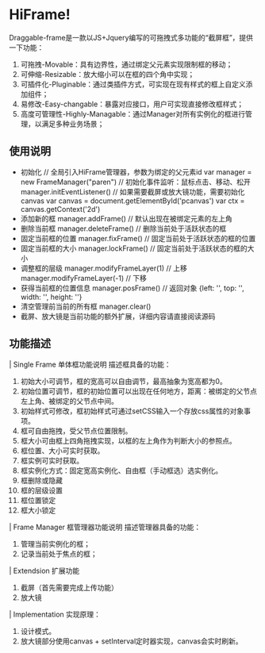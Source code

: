 # HiFrame!
Draggable-frame是一款以JS+Jquery编写的可拖拽式多功能的“截屏框”，提供一下功能：
1. 可拖拽-Movable：具有边界性，通过绑定父元素实现限制框的移动；
2. 可伸缩-Resizable：放大缩小可以在框的四个角中实现；
3. 可插件化-Pluginable：通过类插件方式，可实现在现有样式的框上自定义添加组件；
4. 易修改-Easy-changable：暴露对应接口，用户可实现直接修改框样式；
5. 高度可管理性-Highly-Managable：通过Manager对所有实例化的框进行管理，以满足多种业务场景；

## 使用说明
* 初始化
    // 全局引入HiFrame管理器，参数为绑定的父元素id
    var manager = new FrameManager("paren")
    // 初始化事件监听：鼠标点击、移动、松开
    manager.initEventListener()
    // 如果需要截屏或放大镜功能，需要初始化canvas
    var canvas = document.getElementById('pcanvas')
    var ctx = canvas.getContext('2d')
* 添加新的框
    manager.addFrame()    // 默认出现在被绑定元素的左上角
* 删除当前框
    manager.deleteFrame() // 删除当前处于活跃状态的框
* 固定当前框的位置
    manager.fixFrame()    // 固定当前处于活跃状态的框的位置
* 固定当前框的大小
    manager.lockFrame()   // 固定当前处于活跃状态的框的大小
* 调整框的层级
    manager.modifyFrameLayer(1)   // 上移
    manager.modifyFrameLayer(-1)  // 下移
* 获得当前框的位置信息
    manager.posFrame()    // 返回对象 {left: '', top: '', width: '', height: ''}
* 清空管理前当前的所有框
    manager.clear()
* 截屏、放大镜是当前功能的额外扩展，详细内容请直接阅读源码

## 功能描述
| Single Frame 单体框功能说明
描述框具备的功能：
1. 初始大小可调节，框的宽高可以自由调节，最高抽象为宽高都为0。
2. 初始位置可调节，框的初始位置可以出现在任何地方，距离：被绑定的父节点左上角、被绑定的父节点中间。
3. 初始样式可修改，框初始样式可通过setCSS输入一个存放css属性的对象事项。
4. 框可自由拖拽，受父节点位置限制。
5. 框大小可由框上四角拖拽实现，以框的左上角作为判断大小的参照点。
6. 框位置、大小可实时获取。
7. 框实例可实时获取。
8. 框实例化方式：固定宽高实例化、自由框（手动框选）选实例化。
9. 框删除或隐藏
10. 框的层级设置
11. 框位置锁定
12. 框大小锁定

| Frame Manager 框管理器功能说明
描述管理器具备的功能：
1. 管理当前实例化的框；
2. 记录当前处于焦点的框；

| Extendsion 扩展功能
1. 截屏（首先需要完成上传功能）
2. 放大镜

| Implementation
实现原理：
1. 设计模式。
2. 放大镜部分使用canvas + setInterval定时器实现，canvas会实时刷新。
